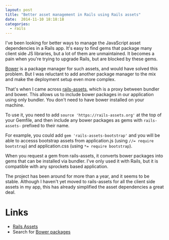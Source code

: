 ```yaml
---
layout: post
title: "Better asset management in Rails using Rails assets"
date:  2014-11-10 18:18:18
categories:
  - rails
---
```


I've been looking for better ways to manage the JavaScript asset dependencies in a Rails app. It's easy to find gems that package many client side JS libraries, but a lot of them are unmaintained. It becomes a pain when you're trying to upgrade Rails, but are blocked by these gems.

[Bower](http://bower.io/) is a package manager for such assets, and would have solved this problem. But I was reluctant to add another package manager to the mix and make the deployment setup even more complex.

That's when I came across [rails-assets](https://rails-assets.org/), which is a proxy between bundler and bower. This allows us to include bower packages in our application using only bundler. You don't need to have bower installed on your machine.

To use it, you need to add `source 'https://rails-assets.org'` at the top of your Gemfile, and then include any bower packages as gems with `rails-assets-` prefixed to their name.

For example, you could add `gem 'rails-assets-bootstrap'` and you will be able to accesss bootstrap assets from application.js (using `//= require bootstrap`) and application.css (using `*= require bootstrap`).

When you request a gem from rails-assets, it converts bower packages into gems that can be installed via bundler. I've only used it with Rails, but it is compatible with any sprockets based application.

The project has been around for more than a year, and it seems to be stable. Although I haven't yet moved to rails-assets for all the client side assets in my app, this has already simplified the asset dependencies a great deal.

# Links

* [Rails Assets](https://rails-assets.org/)
* Search for [Bower packages](http://bower.io/search/)
